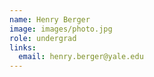 ```yaml
---
name: Henry Berger
image: images/photo.jpg
role: undergrad
links:
  email: henry.berger@yale.edu
---
```

